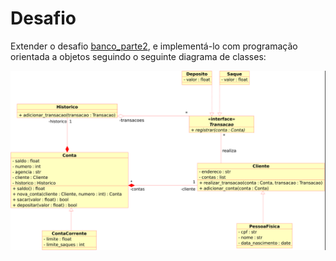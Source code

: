 # Desafio

Extender o desafio [banco_parte2](../banco_parte2/banco.py), e implementá-lo com programação orientada a objetos seguindo o seguinte diagrama de classes:

![Diagrama de classes](diagrama_classes_banco.png "Diagrama de classes implementado no desafio.")